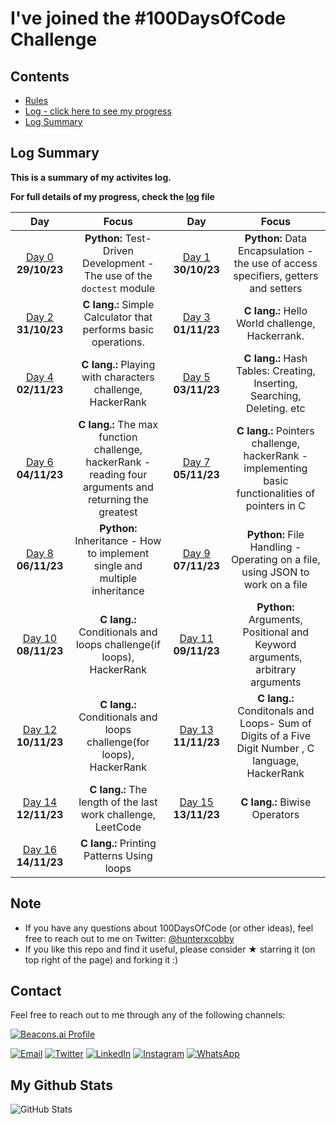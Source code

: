 # I've joined the #100DaysOfCode Challenge

## Contents

- [Rules](rules.md)
- [Log - click here to see my progress](log.md)
- [Log Summary](#log-summary)

## Log Summary

**This is a summary of my activites log.**

**For full details of my progress, check the [log](log.md) file**

|Day|Focus|Day|Focus|
|:---:|:----:|:---:|:----:|
|[Day 0](log.md#day-0-october-29-2023) **29/10/23**| **Python:** Test-Driven Development - The use of the `doctest` module|[Day 1](log.md#day-1-october-30-2023) **30/10/23**| **Python:** Data Encapsulation - the use of access specifiers, getters and setters |
|[Day 2](log.md#day-2-october-31-2023) **31/10/23**| **C lang.:** Simple Calculator that performs basic operations.|[Day 3](log.md#day-3-november-1-2023) **01/11/23**| **C lang.:** Hello World challenge, Hackerrank. |
|[Day 4](log.md#day-4-november-2-2023) **02/11/23**| **C lang.:** Playing with characters challenge, HackerRank|[Day 5](log.md#day-5-november-3-2023) **03/11/23** | **C lang.:** Hash Tables: Creating, Inserting, Searching, Deleting. etc|
|[Day 6](log.md#day-6-november-4-2023) **04/11/23**| **C lang.:** The max function challenge, hackerRank - reading four arguments and returning the greatest|[Day 7](log.md#day-7-november-5-2023) **05/11/23**| **C lang.:** Pointers challenge, hackerRank -  implementing basic functionalities of pointers in C | 
[Day 8](log.md#day-8-november-6-2023) **06/11/23**|  **Python:** Inheritance - How to implement single and multiple inheritance | [Day 9](log.md#day-9-november-7-2023) **07/11/23**|  **Python:** File Handling - Operating on a file, using JSON to work on a file |
|[Day 10](log.md#day-10-november-8-2023) **08/11/23**| **C lang.:** Conditionals and loops challenge(if loops), HackerRank| [Day 11](log.md#day-11-november-9-2023) **09/11/23**|  **Python:** Arguments, Positional and Keyword arguments, arbitrary arguments|
|[Day 12](log.md#day-12-november-10-2023) **10/11/23**| **C lang.:** Conditionals and loops challenge(for loops), HackerRank|[Day 13](log.md#day-13-november-11-2023) **11/11/23**| **C lang.:** Conditonals and Loops- Sum of Digits of a Five Digit Number , C language, HackerRank|
|[Day 14](log.md#day-14-november-12-2023) **12/11/23**| **C lang.:** The length of the last work challenge, LeetCode|[Day 15](log.md#day-15-november-13-2023) **13/11/23**| **C lang.:** Biwise Operators |
|[Day 16](log.md#day-16-november-11-2023) **14/11/23**| **C lang.:** Printing Patterns Using loops |

## Note

- If you have any questions about 100DaysOfCode (or other ideas), feel free to reach out to me on Twitter: [@hunterxcobby](https://twitter.com/hunterxcobby)
- If you like this repo and find it useful, please consider &#9733; starring it (on top right of the page) and forking it :)

 
## Contact

Feel free to reach out to me through any of the following channels:

[![Beacons.ai Profile](https://img.shields.io/badge/Beacons.ai-cobbysefah-9cf?style=for-the-badge&logo=beacons&color=blue)](https://beacons.ai/cobbysefahsolomon)


[![Email](https://img.shields.io/badge/Email-D14836?style=for-the-badge&logo=gmail&logoColor=white)](mailto:solomonsefah13@gmail.com)
[![Twitter](https://img.shields.io/badge/Twitter-1DA1F2?style=for-the-badge&logo=twitter&logoColor=white)](https://twitter.com/hunterxcobby)
[![LinkedIn](https://img.shields.io/badge/LinkedIn-0077B5?style=for-the-badge&logo=linkedin&logoColor=white)](https://www.linkedin.com/in/cobby-sefah-solomon-~-c-s-s-6460bb279/)
[![Instagram](https://img.shields.io/badge/Instagram-E4405F?style=for-the-badge&logo=instagram&logoColor=white)](https://www.instagram.com/cobby_is_a_god)
[![WhatsApp](https://img.shields.io/badge/WhatsApp-25D366?style=for-the-badge&logo=whatsapp&logoColor=white)](https://wa.me/233557452729)

## My Github Stats
![GitHub Stats](https://github-readme-stats.vercel.app/api?username=hunterxcobby&show_icons=true&count_private=true&hide_title=true&hide=prs&theme=radical)
